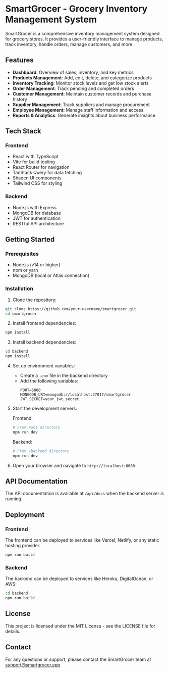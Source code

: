 # SmartGrocer - Grocery Inventory Management System

SmartGrocer is a comprehensive inventory management system designed for grocery stores. It provides a user-friendly interface to manage products, track inventory, handle orders, manage customers, and more.

## Features

- **Dashboard**: Overview of sales, inventory, and key metrics
- **Products Management**: Add, edit, delete, and categorize products
- **Inventory Tracking**: Monitor stock levels and get low stock alerts
- **Order Management**: Track pending and completed orders
- **Customer Management**: Maintain customer records and purchase history
- **Supplier Management**: Track suppliers and manage procurement
- **Employee Management**: Manage staff information and access
- **Reports & Analytics**: Generate insights about business performance

## Tech Stack

### Frontend
- React with TypeScript
- Vite for build tooling
- React Router for navigation
- TanStack Query for data fetching
- Shadcn UI components
- Tailwind CSS for styling

### Backend
- Node.js with Express
- MongoDB for database
- JWT for authentication
- RESTful API architecture

## Getting Started

### Prerequisites
- Node.js (v14 or higher)
- npm or yarn
- MongoDB (local or Atlas connection)

### Installation

1. Clone the repository:
```sh
git clone https://github.com/your-username/smartgrocer.git
cd smartgrocer
```

2. Install frontend dependencies:
```sh
npm install
```

3. Install backend dependencies:
```sh
cd backend
npm install
```

4. Set up environment variables:
   - Create a `.env` file in the backend directory
   - Add the following variables:
     ```
     PORT=5000
     MONGODB_URI=mongodb://localhost:27017/smartgrocer
     JWT_SECRET=your_jwt_secret
     ```

5. Start the development servers:

   Frontend:
   ```sh
   # From root directory
   npm run dev
   ```

   Backend:
   ```sh
   # From /backend directory
   npm run dev
   ```

6. Open your browser and navigate to `http://localhost:8080`

## API Documentation

The API documentation is available at `/api/docs` when the backend server is running.

## Deployment

### Frontend
The frontend can be deployed to services like Vercel, Netlify, or any static hosting provider:

```sh
npm run build
```

### Backend
The backend can be deployed to services like Heroku, DigitalOcean, or AWS:

```sh
cd backend
npm run build
```

## License

This project is licensed under the MIT License - see the LICENSE file for details.

## Contact

For any questions or support, please contact the SmartGrocer team at support@smartgrocer.app
